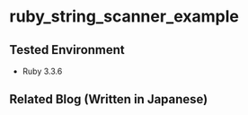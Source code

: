 # ruby_string_scanner_example
## Tested Environment

- Ruby 3.3.6

## Related Blog (Written in Japanese)